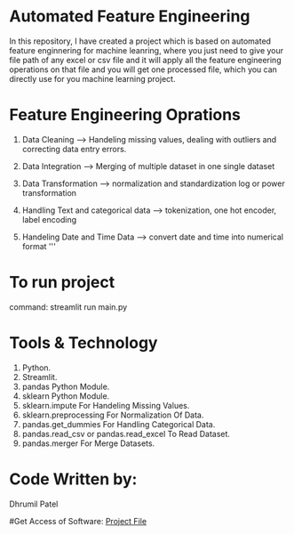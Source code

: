 # Automated Feature Engineering
In this repository, I have created a project which is based on automated feature enginnering for machine leanring, where you just need to give your file path of any excel or csv file and it will apply all the feature engineering operations on that file and you will get one processed file, which you can directly use for you machine learning project.

# Feature Engineering Oprations 
1. Data Cleaning --> Handeling missing values, dealing with outliers and correcting data entry errors.

2. Data Integration --> Merging of multiple dataset in one single dataset

3. Data Transformation --> normalization and standardization log or power transformation

4. Handling Text and categorical data --> tokenization, one hot encoder, label encoding 

5. Handeling Date and Time Data --> convert date and time into numerical format
'''

# To run project
command: streamlit run main.py

# Tools & Technology

1. Python.
2. Streamlit.
3. pandas Python Module.
4. sklearn Python Module.
5. sklearn.impute For Handeling Missing Values.
6. sklearn.preprocessing For Normalization Of Data.
7. pandas.get_dummies For Handling Categorical Data.
8. pandas.read_csv or pandas.read_excel To Read Dataset.
9. pandas.merger For Merge Datasets.

# Code Written by:
Dhrumil Patel

#Get Access of Software:
[Project File](https://github.com/itechdp/automated_feature_engineering/blob/main/main.py)
